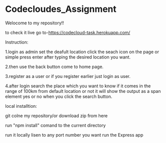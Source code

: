 # Codecloudes_Assignment
Welocome to my repository!!


to check it live go to-https://codecloud-task.herokuapp.com/  


Instruction:


1.login as admin set the deafult location click the seach icon on the page or simple press enter after typing the desired location you want.

2.then use the back button come to home page.

3.register as a user or if you register earlier just login as user.

4.after login search the place which you want to know if it comes in the range of 100km from default location or not it will show the output as a span element yes or no when you click the search button.


local installtion:

git colne my repository/or download zip from here

run "npm install" comand to the current directory

run it locally lisen to any port number you want run the Express app
